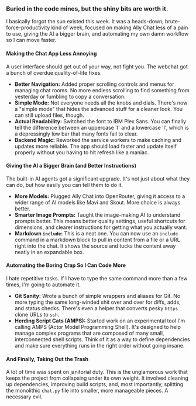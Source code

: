 ### **Buried in the code mines, but the shiny bits are worth it.**

I basically forgot the sun existed this week. It was a heads-down, brute-force-productivity kind of week, focused on making Ally Chat less of a pain to use, giving the AI a bigger brain, and automating my own damn workflow so I can move faster.

#### **Making the Chat App Less Annoying**

A user interface should get out of your way, not fight you. The webchat got a bunch of overdue quality-of-life fixes.

*   **Better Navigation:** Added proper scrolling controls and menus for managing chat rooms. No more endless scrolling to find something from yesterday or fumbling to copy a conversation.
*   **Simple Mode:** Not everyone needs all the knobs and dials. There's now a "simple mode" that hides the advanced stuff for a cleaner look. You can still upload files, though.
*   **Actual Readability:** Switched the font to IBM Plex Sans. You can finally tell the difference between an uppercase 'I' and a lowercase 'l', which is a depressingly low bar that many fonts fail to clear.
*   **Backend Magic:** Reworked the service workers to make caching and updates more reliable. The app should load faster and update itself properly without you having to hit refresh like a maniac.

#### **Giving the AI a Bigger Brain (and Better Instructions)**

The built-in AI agents got a significant upgrade. It's not just about what they can do, but how easily you can tell them to do it.

*   **More Models:** Plugged Ally Chat into OpenRouter, giving it access to a wider range of AI models like Mavi and Skout. More choice is always better.
*   **Smarter Image Prompts:** Taught the image-making AI to understand prompts better. This means better quality settings, useful shortcuts for dimensions, and clearer instructions for getting what you actually want.
*   **Markdown `include`:** This is a neat one. You can now use an `include` command in a markdown block to pull in content from a file or a URL right into the chat. It shows the source and tucks the content away neatly in an expandable box.

#### **Automating the Boring Crap So I Can Code More**

I hate repetitive tasks. If I have to type the same command more than a few times, I'm going to automate it.

*   **Git Sanity:** Wrote a bunch of simple wrappers and aliases for Git. No more typing the same long-winded shit over and over for diffs, adds, and status checks. There's even a helper that converts pesky `https` clone URLs to `ssh`.
*   **Herding Script Cats (AMPS):** Started work on an experimental tool I'm calling AMPS (Actor Model Programming Shell). It's designed to help manage complex programs that are composed of many small, interconnected shell scripts. Think of it as a way to define dependencies and make sure everything runs in the right order without going insane.

#### **And Finally, Taking Out the Trash**

A lot of time was spent on janitorial duty. This is the unglamorous work that keeps the project from collapsing under its own weight. It involved cleaning up dependencies, improving build scripts, and, most importantly, splitting the monolithic `chat.py` file into smaller, more manageable pieces. A necessary evil.
